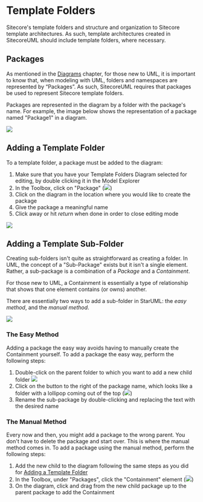 # Template Folders

Sitecore's template folders and structure and organization to Sitecore template architectures. As such, template architectures created in SitecoreUML should include template folders, where necessary.

## Packages

As mentioned in the [Diagrams](/guide/diagrams.md) chapter, for those new to UML, it is important to know that, when modeling with UML, folders and namespaces are represented by “Packages”. As such, SitecoreUML requires that packages be used to represent Sitecore template folders.

Packages are represented in the diagram by a folder with the package's name. For example, the image below shows the representation of a package named "Package1" in a diagram.

![](https://github.com/zkniebel/SitecoreUML/blob/master/assets/StarUML-Packages-PackageDiagramElement.png?raw=true)

## Adding a Template Folder

To a template folder, a package must be added to the diagram:

1. Make sure that you have your Template Folders Diagram selected for editing, by double clicking it in the Model Explorer
2. In the Toolbox, click on "Package" \(![](https://github.com/zkniebel/SitecoreUML/blob/master/assets/StarUML-Packages-ToolboxPackage.png?raw=true)\) 
3. Click on the diagram in the location where you would like to create the package
4. Give the package a meaningful name 
5. Click away or hit _return_ when done in order to close editing mode

![](https://github.com/zkniebel/SitecoreUML/blob/master/assets/StarUML-Packages-Add.png?raw=true)

## Adding a Template Sub-Folder

Creating sub-folders isn't quite as straightforward as creating a folder. In UML, the concept of a "Sub-Package" exists but it isn't a single element. Rather, a sub-package is a combination of a _Package_ and a _Containment_.

For those new to UML, a Containment is essentially a type of relationship that shows that one element contains \(or owns\) another.

There are essentially two ways to add a sub-folder in StarUML: the _easy method_, and the _manual method_.

![](https://github.com/zkniebel/SitecoreUML/blob/master/assets/StarUML-Packages-AddSubAdded.png?raw=true)

### The Easy Method

Adding a package the easy way avoids having to manually create the Containment yourself. To add a package the easy way, perform the following steps:

1. Double-click on the parent folder to which you want to add a new child folder ![](https://github.com/zkniebel/SitecoreUML/blob/master/assets/StarUML-Packages-AddSub.png?raw=true)
2. Click on the button to the right of the package name, which looks like a folder with a lollipop coming out of the top \(![](https://github.com/zkniebel/SitecoreUML/blob/master/assets/StarUML-Packages-AddSub-Button.png?raw=true)\)
3. Rename the sub-package by double-clicking and replacing the text with the desired name

### The Manual Method

Every now and then, you might add a package to the wrong parent. You don't have to delete the package and start over. This is where the manual method comes in. To add a package using the manual method, perform the following steps:

1. Add the new child to the diagram following the same steps as you did for [Adding a Template Folder](#adding-a-template-folder)
2. In the Toolbox, under "Packages", click the "Containment" element \(![](https://github.com/zkniebel/SitecoreUML/blob/master/assets/StarUML-Packages-ToolboxContainment.png?raw=true)\)
3. On the diagram, click and drag from the new child package up to the parent package to add the Containment



